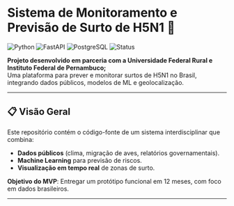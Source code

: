 # Sistema de Monitoramento e Previsão de Surto de H5N1 🦠

![Python](https://img.shields.io/badge/Python-3.12%2B-blue)
![FastAPI](https://img.shields.io/badge/FastAPI-0.115.12%2B-green)
![PostgreSQL](https://img.shields.io/badge/PostgreSQL-17.4%2B-orange)
![Status](https://img.shields.io/badge/Status-Em%20Desenvolvimento-yellow)

**Projeto desenvolvido em parceria com a Universidade Federal Rural e Instituto Federal de Pernambuco;**  
Uma plataforma para prever e monitorar surtos de H5N1 no Brasil, integrando dados públicos, modelos de ML e geolocalização.

---

## 📋 Visão Geral
Este repositório contém o código-fonte de um sistema interdisciplinar que combina:
- **Dados públicos** (clima, migração de aves, relatórios governamentais).
- **Machine Learning** para previsão de riscos.
- **Visualização em tempo real** de zonas de surto.

**Objetivo do MVP**: Entregar um protótipo funcional em 12 meses, com foco em dados brasileiros.

---
